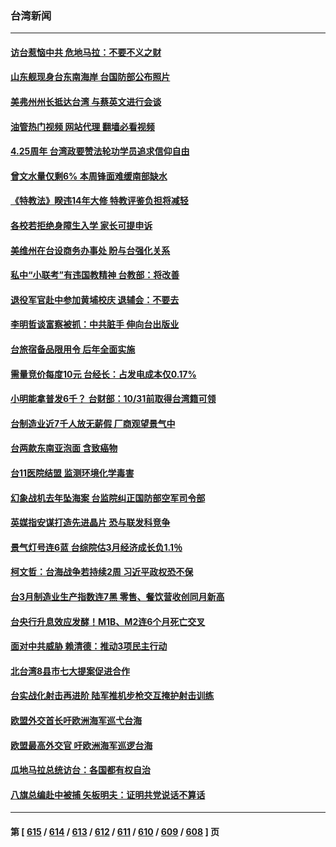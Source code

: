 ### 台湾新闻
---
#### [访台惹恼中共 危地马拉：不要不义之财](../../pages/ncid1349361/n13980764.md?04250445) 
#### [山东舰现身台东南海岸 台国防部公布照片](../../pages/ncid1349361/n13980793.md?04250445) 
#### [美弗州州长抵达台湾 与蔡英文进行会谈](../../pages/ncid1349361/n13980749.md?04250445) 
#### [油管热门视频 网站代理 翻墙必看视频](http://138.2.39.72:81/youtube.html?epic-marker?04250445)
#### [4.25周年 台湾政要赞法轮功学员追求信仰自由](../../pages/ncid1349361/n13979671.md?04250445) 
#### [曾文水量仅剩6% 本周锋面难缓南部缺水](../../pages/ncid1349361/n13980660.md?04250445) 
#### [《特教法》睽违14年大修 特教评鉴负担将减轻](../../pages/ncid1349361/n13980663.md?04250445) 
#### [各校若拒绝身障生入学 家长可提申诉](../../pages/ncid1349361/n13980665.md?04250445) 
#### [美维州在台设商务办事处 盼与台强化关系](../../pages/ncid1349361/n13980565.md?04250445) 
#### [私中“小联考”有违国教精神 台教部：将改善](../../pages/ncid1349361/n13980667.md?04250445) 
#### [退役军官赴中参加黄埔校庆 退辅会：不要去](../../pages/ncid1349361/n13980519.md?04250445) 
#### [李明哲谈富察被抓：中共脏手 伸向台出版业](../../pages/ncid1349361/n13980619.md?04250445) 
#### [台旅宿备品限用令 后年全面实施](../../pages/ncid1349361/n13980613.md?04250445) 
#### [需量竞价每度10元 台经长：占发电成本仅0.17%](../../pages/ncid1349361/n13980614.md?04250445) 
#### [小明能拿普发6千？ 台财部：10/31前取得台湾籍可领](../../pages/ncid1349361/n13980564.md?04250445) 
#### [台制造业近7千人放无薪假 厂商观望景气中](../../pages/ncid1349361/n13980567.md?04250445) 
#### [台两款东南亚泡面 含致癌物](../../pages/ncid1349361/n13980595.md?04250445) 
#### [台11医院结盟 监测环境化学毒害](../../pages/ncid1349361/n13980597.md?04250445) 
#### [幻象战机去年坠海案 台监院纠正国防部空军司令部](../../pages/ncid1349361/n13980571.md?04250445) 
#### [英媒指安谋打造先进晶片 恐与联发科竞争](../../pages/ncid1349361/n13980570.md?04250445) 
#### [景气灯号连6蓝 台综院估3月经济成长负1.1％](../../pages/ncid1349361/n13980569.md?04250445) 
#### [柯文哲：台海战争若持续2周 习近平政权恐不保](../../pages/ncid1349361/n13980536.md?04250445) 
#### [台3月制造业生产指数连7黑 零售、餐饮营收创同月新高](../../pages/ncid1349361/n13980549.md?04250445) 
#### [台央行升息效应发酵！M1B、M2连6个月死亡交叉](../../pages/ncid1349361/n13980547.md?04250445) 
#### [面对中共威胁 赖清德：推动3项民主行动](../../pages/ncid1349361/n13980538.md?04250445) 
#### [北台湾8县市七大提案促进合作](../../pages/ncid1349361/n13979750.md?04250445) 
#### [台实战化射击再进阶 陆军推机步枪交互掩护射击训练](../../pages/ncid1349361/n13979743.md?04250445) 
#### [欧盟外交首长吁欧洲海军巡弋台海](../../pages/ncid1349361/n13979742.md?04250445) 
#### [欧盟最高外交官 吁欧洲海军巡逻台海](../../pages/ncid1349361/n13979740.md?04250445) 
#### [瓜地马拉总统访台：各国都有权自治](../../pages/ncid1349361/n13979745.md?04250445) 
#### [八旗总编赴中被捕 矢板明夫：证明共党说话不算话](../../pages/ncid1349361/n13979747.md?04250445) 

---
#### 第 [ [615](./615.md?04250445) / [614](./614.md?04250445) / [613](./613.md?04250445) / [612](./612.md?04250445) / [611](./611.md?04250445) / [610](./610.md?04250445) / [609](./609.md?04250445) / [608](./608.md?04250445) ] 页

